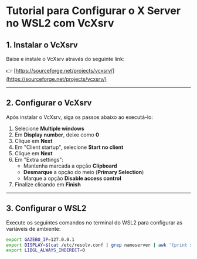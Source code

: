 # Tutorial para Configurar o X Server no WSL2 com VcXsrv

## 1. Instalar o VcXsrv

Baixe e instale o VcXsrv através do seguinte link:

👉 [https://sourceforge.net/projects/vcxsrv/](https://sourceforge.net/projects/vcxsrv/)

---

## 2. Configurar o VcXsrv

Após instalar o VcXsrv, siga os passos abaixo ao executá-lo:

1. Selecione **Multiple windows**
2. Em **Display number**, deixe como **0**
3. Clique em **Next**
4. Em "Client startup", selecione **Start no client**
5. Clique em **Next**
6. Em "Extra settings":
   - Mantenha marcada a opção **Clipboard**
   - **Desmarque** a opção do meio (**Primary Selection**)
   - Marque a opção **Disable access control**
7. Finalize clicando em **Finish**

---

## 3. Configurar o WSL2

Execute os seguintes comandos no terminal do WSL2 para configurar as variáveis de ambiente:

```bash
export GAZEBO_IP=127.0.0.1
export DISPLAY=$(cat /etc/resolv.conf | grep nameserver | awk '{print $2}'):0
export LIBGL_ALWAYS_INDIRECT=0
